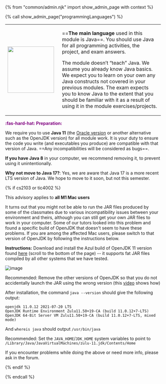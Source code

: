 {% from "common/admin.njk" import show_admin_page with context %}

{% call show_admin_page("programmingLanguages") %}
<div id="main">

<table class="two-column-content">
<tr>
<td width="160px">
 <img src="{{baseUrl}}/admin/images/JamesGosling.png" width="150px">
</td>
<td>

==**The main language** used in this module is Java==. You should use
Java for all programming activities, the project, and exam answers.

<span tags="m--cs2103">

The module doesn’t “teach” Java. We assume you already know Java basics.
We expect you to learn on your own any Java constructs not covered in your previous modules.
The exam expects you to know Java to the extent that you should be familiar with it as a result of using it in the module exercises/projects.
</span>

</td>
</tr>
</table>

<box>

<span style="color:purple">**:fas-hard-hat: Preparation:**</span>

We require you to use **Java 11** (the [Oracle version](https://www.oracle.com/java/technologies/downloads/#java11) or another alternative such as the OpenJDK version) for all module work. It is your duty to ensure the code you write (and executables you produce) are compatible with that version of Java. ==Any incompatibilities will be considered as bugs==.

**If you have Java 8** in your computer, we recommend removing it, to prevent using it unintentionally.

**Why not move to Java 17?**: Yes, we are aware that Java 17 is a more recent LTS version of Java. We hope to move to it soon, but not this semester.

{% if cs2103 or tic4002 %}

<panel type="danger" header="[IMPORTANT] Advisory for :fab-apple: Mac M1 users" minimized >

This advisory applies to **all M1 Mac users**

It turns out that you might not be able to run the JAR files produced by some of the classmates due to various incompatibility issues between your environment and theirs, although you can still get your own JAR files to work in your computer. Some of our tutors looked into this problem and found a specific build of OpenJDK that doesn't seem to have these problems. If you are among the affected Mac users, please switch to that version of OpenJDK by following the instructions below.

**Instructions:**
Download and install the Azul build of OpenJDK 11 version found [here](https://www.azul.com/downloads/?version=java-11-lts&os=macos&architecture=arm-64-bit&package=jdk-fx) (scroll to the bottom of the page) -- it supports fat JAR files compiled by all other systems that we have tested.

![image](https://user-images.githubusercontent.com/1673303/133399726-93f98ee4-6efb-4f37-830d-46a72298ab49.png)

Recommended: Remove the other versions of OpenJDK so that you do not accidentally launch the JAR using the wrong version (this [video](https://www.youtube.com/watch?v=wwV_L3lKYYw) shows how)

After installation, the command `java --version` should give the following output:
```{.no-line-numbers}
openjdk 11.0.12 2021-07-20 LTS
OpenJDK Runtime Environment Zulu11.50+19-CA (build 11.0.12+7-LTS)
OpenJDK 64-Bit Server VM Zulu11.50+19-CA (build 11.0.12+7-LTS, mixed mode)
```

And `whereis java` should output `/usr/bin/java`

Recommended: Set the `JAVA_HOME`/`JDK_HOME` system variables to point to `/Library/Java/JavaVirtualMachines/zulu-11.jdk/Contents/Home`

If you encounter problems while doing the above or need more info, please ask in the forum.
</panel>



{% endif %}
</box>

</div>

{% endcall %}
